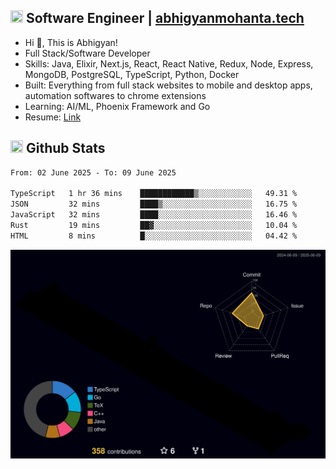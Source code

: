 ## <img src="https://media.giphy.com/media/v1.Y2lkPTc5MGI3NjExNjBuMTFuMDMxcjR0OXp2Zjk5Z3A2ajkzYWpiaDFmdWJhZzY2anM1MCZlcD12MV9naWZzX3NlYXJjaCZjdD1n/UcK7JalnjCz0k/giphy.gif" width="20" height="20" /> Software Engineer | [abhigyanmohanta.tech](https://abhigyanmohanta.tech)


- Hi 👋, This is Abhigyan!
- Full Stack/Software Developer
- Skills: Java, Elixir, Next.js, React, React Native, Redux, Node, Express, MongoDB, PostgreSQL, TypeScript, Python, Docker
- Built: Everything from full stack websites to mobile and desktop apps, automation softwares to chrome extensions
- Learning: AI/ML, Phoenix Framework and Go
- Resume: [Link](https://abhigyan-mohanta.github.io/resume/)


## <img src="https://media.giphy.com/media/v1.Y2lkPTc5MGI3NjExOTVzbjE3Z3F6bDhrNGtzYWpiODJkeTRhcHRqN3MwaGV2cTZ3ajR3eCZlcD12MV9naWZzX3NlYXJjaCZjdD1n/o0vwzuFwCGAFO/giphy.gif" width="20" height="20" /> Github Stats
<!--START_SECTION:waka-->

```txt
From: 02 June 2025 - To: 09 June 2025

TypeScript   1 hr 36 mins    ████████████▒░░░░░░░░░░░░   49.31 %
JSON         32 mins         ████▒░░░░░░░░░░░░░░░░░░░░   16.75 %
JavaScript   32 mins         ████░░░░░░░░░░░░░░░░░░░░░   16.46 %
Rust         19 mins         ██▓░░░░░░░░░░░░░░░░░░░░░░   10.04 %
HTML         8 mins          █░░░░░░░░░░░░░░░░░░░░░░░░   04.42 %
```

<!--END_SECTION:waka-->
![](./profile-3d-contrib/profile-night-rainbow.svg)
